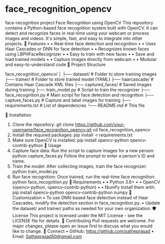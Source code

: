 # face_recognition_opencv
face-recognition project
Face Recognition using OpenCV
This repository contains a Python-based face recognition system built with OpenCV. It can detect and recognize faces in real-time using your webcam or process images and videos. It's simple, fast, and easy to integrate into other projects.
🧠 Features
•	• Real-time face detection and recognition
•	• Uses Haar Cascades or DNN for face detection
•	• Recognizes known faces using LBPHFaceRecognizer
•	• Easy to train with new faces
•	• Save and load trained models
•	• Capture images directly from webcam
•	• Modular and easy-to-understand code
📁 Project Structure

face_recognition_opencv/
│
├── dataset/               # Folder to store training images
├── trainer/               # Folder to store trained model (YAML)
├── haarcascade/           # Contains Haar Cascade XML files
├── captured_faces/        # Saved images during training
├── train_model.py         # Script to train the recognizer
├── face_recognition.py    # Main script for face detection and recognition
├── capture_faces.py       # Capture and label images for training
├── requirements.txt       # List of dependencies
└── README.md              # This file

🚀 Installation
1. Clone the repository:
git clone https://github.com/your-username/face_recognition_opencv.git
cd face_recognition_opencv
2. Install the required packages:
pip install -r requirements.txt
3. Make sure OpenCV is installed:
pip install opencv-python opencv-contrib-python
🏁 Usage
1. Capture face data:
Run the script to capture images for a new person:
python capture_faces.py
Follow the prompt to enter a person's ID and name.
2. Train the model:
After collecting images, train the face recognizer:
python train_model.py
3. Run face recognition:
Once trained, run the real-time face recognition:
python face_recognition.py
🧪 Requirements
•	• Python 3.6+
•	• OpenCV (opencv-python, opencv-contrib-python)
•	• NumPy
Install them with:
pip install opencv-python opencv-contrib-python numpy
🔧 Customization
• To use DNN-based face detection instead of Haar Cascades, modify the detection section in face_recognition.py.
• Update the dataset/ and trainer/ paths as needed for your own organization.
🛡️ License
This project is licensed under the MIT License - see the LICENSE file for details.
🤝 Contributing
Pull requests are welcome. For major changes, please open an issue first to discuss what you would like to change.
🔗 Connect
• GitHub: https://github.com/satheprasad
• Email: Satheprasad50@gmail.com

